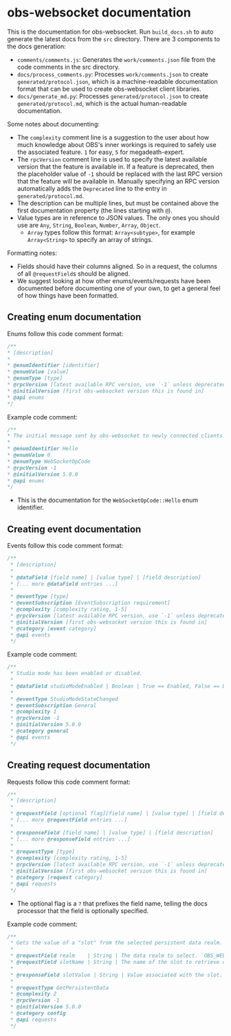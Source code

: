 # obs-websocket documentation

This is the documentation for obs-websocket. Run `build_docs.sh` to auto generate the latest docs from the `src` directory. There are 3 components to the docs generation:

- `comments/comments.js`: Generates the `work/comments.json` file from the code comments in the src directory.
- `docs/process_comments.py`: Processes `work/comments.json` to create `generated/protocol.json`, which is a machine-readable documentation format that can be used to create obs-websocket client libraries.
- `docs/generate_md.py`: Processes `generated/protocol.json` to create `generated/protocol.md`, which is the actual human-readable documentation.

Some notes about documenting:

- The `complexity` comment line is a suggestion to the user about how much knowledge about OBS's inner workings is required to safely use the associated feature. `1` for easy, `5` for megadeath-expert.
- The `rpcVersion` comment line is used to specify the latest available version that the feature is available in. If a feature is deprecated, then the placeholder value of `-1` should be replaced with the last RPC version that the feature will be available in. Manually specifying an RPC version automatically adds the `Deprecated` line to the entry in `generated/protocol.md`.
- The description can be multiple lines, but must be contained above the first documentation property (the lines starting with `@`).
- Value types are in reference to JSON values. The only ones you should use are `Any`, `String`, `Boolean`, `Number`, `Array`, `Object`.
  - `Array` types follow this format: `Array<subtype>`, for example `Array<String>` to specify an array of strings.

Formatting notes:

- Fields should have their columns aligned. So in a request, the columns of all `@requestField`s should be aligned.
- We suggest looking at how other enums/events/requests have been documented before documenting one of your own, to get a general feel of how things have been formatted.

## Creating enum documentation

Enums follow this code comment format:

```js
/**
* [description]
*
* @enumIdentifier [identifier]
* @enumValue [value]
* @enumType [type]
* @rpcVersion [latest available RPC version, use `-1` unless deprecated.]
* @initialVersion [first obs-websocket version this is found in]
* @api enums
*/
```

Example code comment:

```js
/**
* The initial message sent by obs-websocket to newly connected clients.
*
* @enumIdentifier Hello
* @enumValue 0
* @enumType WebSocketOpCode
* @rpcVersion -1
* @initialVersion 5.0.0
* @api enums
*/
```

- This is the documentation for the `WebSocketOpCode::Hello` enum identifier.

## Creating event documentation

Events follow this code comment format:

```js
/**
 * [description]
 *
 * @dataField [field name] | [value type] | [field description]
 * [... more @dataField entries ...]
 *
 * @eventType [type]
 * @eventSubscription [EventSubscription requirement]
 * @complexity [complexity rating, 1-5]
 * @rpcVersion [latest available RPC version, use `-1` unless deprecated.]
 * @initialVersion [first obs-websocket version this is found in]
 * @category [event category]
 * @api events
 */
```

Example code comment:

```js
/**
 * Studio mode has been enabled or disabled.
 *
 * @dataField studioModeEnabled | Boolean | True == Enabled, False == Disabled
 *
 * @eventType StudioModeStateChanged
 * @eventSubscription General
 * @complexity 1
 * @rpcVersion -1
 * @initialVersion 5.0.0
 * @category general
 * @api events
 */
```

## Creating request documentation

Requests follow this code comment format:

```js
/**
 * [description]
 *
 * @requestField [optional flag][field name] | [value type] | [field description] | [value restrictions (only include if the value type is `Number`)] | [default behavior (only include if optional flag is set)]
 * [... more @requestField entries ...]
 *
 * @responseField [field name] | [value type] | [field description]
 * [... more @responseField entries ...]
 *
 * @requestType [type]
 * @complexity [complexity rating, 1-5]
 * @rpcVersion [latest available RPC version, use `-1` unless deprecated.]
 * @initialVersion [first obs-websocket version this is found in]
 * @category [request category]
 * @api requests
 */
```

- The optional flag is a `?` that prefixes the field name, telling the docs processor that the field is optionally specified.

Example code comment:

```js
/**
 * Gets the value of a "slot" from the selected persistent data realm.
 *
 * @requestField realm    | String | The data realm to select. `OBS_WEBSOCKET_DATA_REALM_GLOBAL` or `OBS_WEBSOCKET_DATA_REALM_PROFILE`
 * @requestField slotName | String | The name of the slot to retrieve data from
 *
 * @responseField slotValue | String | Value associated with the slot. `null` if not set
 *
 * @requestType GetPersistentData
 * @complexity 2
 * @rpcVersion -1
 * @initialVersion 5.0.0
 * @category config
 * @api requests
 */
```
